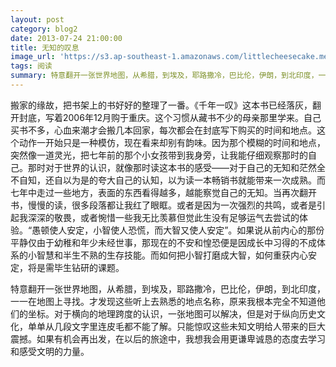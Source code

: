```yaml
---
layout: post
category: blog2
date: 2013-07-24 21:00:00
title: 无知的叹息
image_url: 'https://s3.ap-southeast-1.amazonaws.com/littlecheesecake.me/blog-post/blog2/archive/17067582526_bf69fcb20d_b.jpg'
tags: 阅读
summary: 特意翻开一张世界地图，从希腊，到埃及，耶路撒冷，巴比伦，伊朗，到北印度，一一在地图上寻找。才发现这些听上去熟悉的地点名称，原来我根本完全不知道他们的坐标。
---
```


搬家的缘故，把书架上的书好好的整理了一番。《千年一叹》这本书已经落灰，翻开封底，写着2006年12月购于重庆。这个习惯从藏书不少的母亲那里学来。自己买书不多，心血来潮才会搬几本回家，每次都会在封底写下购买的时间和地点。这个动作一开始只是一种模仿，现在看来却别有韵味。因为那个模糊的时间和地点，突然像一道灵光，把七年前的那个小女孩带到我身旁，让我能仔细观察那时的自己。那时对于世界的认识，就像那时读这本书的感受——对于自己的无知和茫然全不自知，还自以为是的夸大自己的认知，以为读一本畅销书就能带来一次成熟。而七年中走过一些地方，表面的东西看得越多，越能察觉自己的无知。当再次翻开书，慢慢的读，很多段落都让我红了眼眶。或者是因为一次强烈的共鸣，或者是引起我深深的敬畏，或者惋惜一些我无比羡慕但觉此生没有足够运气去尝试的体验。“愚顿使人安定，小智使人恐慌，而大智又使人安定”。如果说从前内心的那份平静仅由于幼稚和年少未经世事，那现在的不安和惶恐便是因成长中习得的不成体系的小智慧和半生不熟的生存技能。而如何把小智打磨成大智，如何重获内心安定，将是需毕生钻研的课题。

特意翻开一张世界地图，从希腊，到埃及，耶路撒冷，巴比伦，伊朗，到北印度，一一在地图上寻找。才发现这些听上去熟悉的地点名称，原来我根本完全不知道他们的坐标。对于横向的地理跨度的认识，一张地图可以解决，但是对于纵向历史文化，单单从几段文字里连皮毛都不能了解。只能惊叹这些未知文明给人带来的巨大震撼。如果有机会再出发，在以后的旅途中，我想我会用更谦卑诚恳的态度去学习和感受文明的力量。